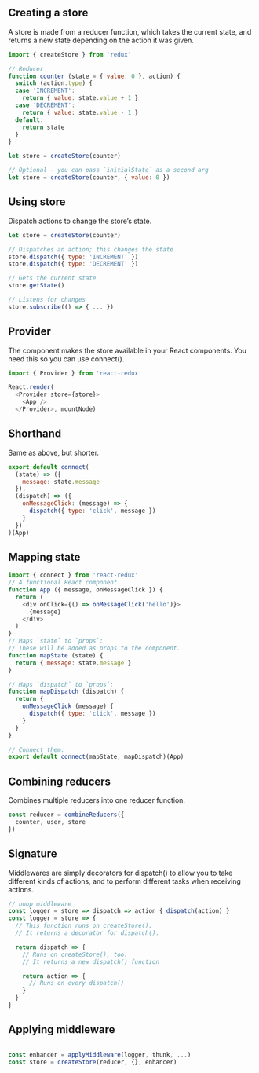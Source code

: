 ## Creating a store
A store is made from a reducer function, which takes the current state, and returns a new state depending on the action it was given.

```js
import { createStore } from 'redux'

// Reducer
function counter (state = { value: 0 }, action) {
  switch (action.type) {
  case 'INCREMENT':
    return { value: state.value + 1 }
  case 'DECREMENT':
    return { value: state.value - 1 }
  default:
    return state
  }
}

let store = createStore(counter)

// Optional - you can pass `initialState` as a second arg
let store = createStore(counter, { value: 0 })
```

## Using store
Dispatch actions to change the store’s state.
```js
let store = createStore(counter)

// Dispatches an action; this changes the state
store.dispatch({ type: 'INCREMENT' })
store.dispatch({ type: 'DECREMENT' })

// Gets the current state
store.getState()

// Listens for changes
store.subscribe(() => { ... })
```

## Provider
The <Provider> component makes the store available in your React components. You need this so you can use connect().
  
```js
import { Provider } from 'react-redux'

React.render(
  <Provider store={store}>
    <App />
  </Provider>, mountNode)
```

## Shorthand
Same as above, but shorter.
```js
export default connect(
  (state) => ({
    message: state.message
  }),
  (dispatch) => ({
    onMessageClick: (message) => {
      dispatch({ type: 'click', message })
    }
  })
)(App)
```

## Mapping state
```js
import { connect } from 'react-redux'
// A functional React component
function App ({ message, onMessageClick }) {
  return (
    <div onClick={() => onMessageClick('hello')}>
      {message}
    </div>
  )
}
// Maps `state` to `props`:
// These will be added as props to the component.
function mapState (state) {
  return { message: state.message }
}

// Maps `dispatch` to `props`:
function mapDispatch (dispatch) {
  return {
    onMessageClick (message) {
      dispatch({ type: 'click', message })
    }
  }
}

// Connect them:
export default connect(mapState, mapDispatch)(App)
```

## Combining reducers
Combines multiple reducers into one reducer function. 
```js
const reducer = combineReducers({
  counter, user, store
})
```

## Signature
Middlewares are simply decorators for dispatch() to allow you to take different kinds of actions, and to perform different tasks when receiving actions.
```js
// noop middleware
const logger = store => dispatch => action { dispatch(action) }
const logger = store => {
  // This function runs on createStore().
  // It returns a decorator for dispatch().

  return dispatch => {
    // Runs on createStore(), too.
    // It returns a new dispatch() function

    return action => {
      // Runs on every dispatch()
    }
  }
}

```

## Applying middleware
```js

const enhancer = applyMiddleware(logger, thunk, ...)
const store = createStore(reducer, {}, enhancer)

```













